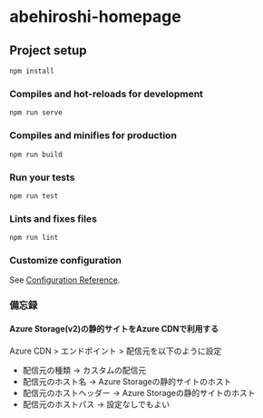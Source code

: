 # abehiroshi-homepage

## Project setup
```
npm install
```

### Compiles and hot-reloads for development
```
npm run serve
```

### Compiles and minifies for production
```
npm run build
```

### Run your tests
```
npm run test
```

### Lints and fixes files
```
npm run lint
```

### Customize configuration
See [Configuration Reference](https://cli.vuejs.org/config/).

### 備忘録
#### Azure Storage(v2)の静的サイトをAzure CDNで利用する
Azure CDN > エンドポイント > 配信元を以下のように設定
- 配信元の種類 → カスタムの配信元
- 配信元のホスト名 → Azure Storageの静的サイトのホスト
- 配信元のホストヘッダー → Azure Storageの静的サイトのホスト
- 配信元のホストパス → 設定なしでもよい